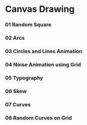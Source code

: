 # Canvas Drawing

### 01 Random Square

### 02 Arcs

### 03 Circles and Lines Animation

### 04 Noise Animation using Grid

### 05 Typography

### 06 Skew

### 07 Curves

### 08 Random Curves on Grid
